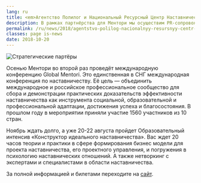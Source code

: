 ```yaml
---
lang: ru
title: <em>Агентство Полилог и Национальный Ресурсный Центр Наставничества Ментори</em> стали стратегическими партнёрами!
description: В рамках партнёрства для Ментори мы осуществим PR-сопровождение и фандрайзинг для конференции, которая пройдет 12-13 ноября 2018 года.
permalink: /ru/news/2018/agentstvo-polilog-nacionalnyy-resursnyy-centr-nastavnichestva
classes: page is-news
date: 2018-10-20
---
```


<div class="media-wrapper">
  <img src="/a/img/clients/polylog/2018-08-08.png" alt="Стратегические партёры">
</div>

Осенью Ментори во второй раз проведёт международную конференцию Global Mentori. Это единственная в СНГ международная конференция по наставничеству. Её цель — объединить международное и российское профессиональное сообщество для сбора и демонстрации практических доказательств эффективности наставничества как инструмента социальной, образовательной и профессиональной адаптации, достижения успеха и благосостояния. В прошлом году в мероприятии приняли участие 1560 участников из 10 стран.

Ноябрь ждать долго, а уже 20-22 августа пройдет Образовательный интенсив «Конструктор идеального наставничества». Вас ждет 20 часов теории и практики в сфере формирования бизнес модели для проекта наставничества, его проектного управления, и погружения в психологию наставнических отношений. А также нетворкинг с экспертами и специалистами в области наставничества.

За полной информацией и билетами переходите на <a href="http://events.mentori.ru/" target="_blank" rel="noopener noreferrer">сайт</a>.
